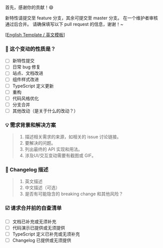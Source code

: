 首先，感谢你的贡献！😄

新特性请提交至 feature 分支，其余可提交至 master 分支。
在一个维护者审核通过后合并。
请确保填写以下 pull request 的信息，谢谢！~

[[English Template / 英文模板](?expand=1)]

### 🤔 这个变动的性质是？

- [ ] 新特性提交
- [ ] 日常 bug 修复
- [ ] 站点、文档改进
- [ ] 组件样式改进
- [ ] TypeScript 定义更新
- [ ] 重构
- [ ] 代码风格优化
- [ ] 分支合并
- [ ] 其他改动（是关于什么的改动？）

### 💡 需求背景和解决方案

> 1. 描述相关需求的来源，如相关的 issue 讨论链接。
> 2. 要解决的问题。
> 3. 列出最终的 API 实现和用法。
> 4. 涉及UI/交互变动需要有截图或 GIF。

### 📝 Changelog 描述

> 1. 英文描述
> 2. 中文描述（可选）
> 3. 是否有可能隐含的 breaking change 和其他风险？

### ☑️ 请求合并前的自查清单

- [ ] 文档已补充或无须补充
- [ ] 代码演示已提供或无须提供
- [ ] TypeScript 定义已补充或无须补充
- [ ] Changelog 已提供或无须提供

